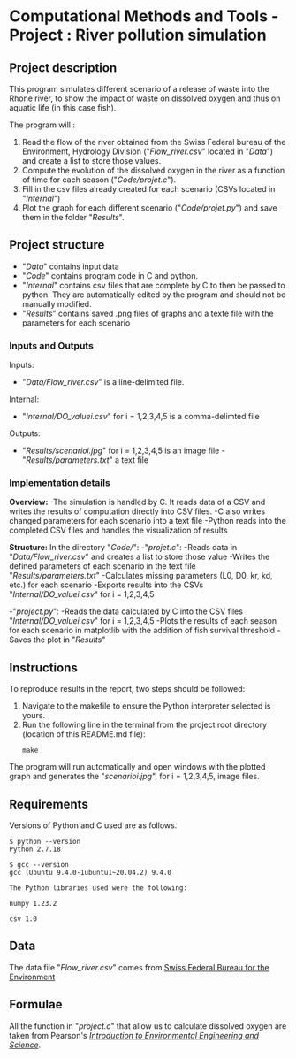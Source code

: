 # Computational Methods and Tools - Project : River pollution simulation

## Project description

This program simulates different scenario of a release of waste into the Rhone river, to show the impact of waste on dissolved oxygen and thus on aquatic life (in this case fish).

The program will : 

1. Read the flow of the river obtained from the Swiss Federal bureau of the Environment, Hydrology Division ("*Flow_river.csv*" located in "*Data*") and create a list to store those values.
2. Compute the evolution of the dissolved oxygen in the river as a function of time for each season ("*Code/projet.c*").
3. Fill in the csv files already created for each scenario (CSVs located in "*Internal*")
4. Plot the graph for each different scenario ("*Code/projet.py*") and save them in the folder "*Results*".

## Project structure

- "*Data*" contains input data
- "*Code*" contains program code in C and python.
- "*Internal*" contains csv files that are complete by C to then be passed to python. They are automatically edited by the program and should not be manually modified.
- "*Results*" contains saved .png files of graphs and a texte file with the parameters for each scenario

### Inputs and Outputs

Inputs:
- "*Data/Flow_river.csv*" is a line-delimited file.

Internal:
- "*Internal/DO_valuei.csv*" for i = 1,2,3,4,5 is a comma-delimted file

Outputs:
- "*Results/scenarioi.jpg*" for i = 1,2,3,4,5 is an image file
-"*Results/parameters.txt*" a text file

### Implementation details

**Overview:**
-The simulation is handled by C. It reads data of a CSV and writes the results of computation directly into CSV files.
-C also writes changed parameters for each scenario into a text file 
-Python reads into the completed CSV files and handles the visualization of results

**Structure:** In the directory "*Code/*":
-"*projet.c*":
    -Reads data in "*Data/Flow_river.csv*" and creates a list to store those value
    -Writes the defined parameters of each scenario in the text file "*Results/parameters.txt*"
    -Calculates missing parameters (L0, D0, kr, kd, etc.) for each scenario
    -Exports results into the CSVs "*Internal/DO_valuei.csv*" for i = 1,2,3,4,5

-"*project.py*":
    -Reads the data calculated by C into the CSV files "*Internal/DO_valuei.csv*" for i = 1,2,3,4,5
    -Plots the results of each season for each scenario in matplotlib with the addition of fish survival threshold
    -Saves the plot in "*Results*"

## Instructions


To reproduce results in the report, two steps should be followed:
1. Navigate to the makefile to ensure the Python interpreter selected is yours.
2. Run the following line in the terminal from the project root directory (location of this README.md file):
    ```
    make
    ```
The program will run automatically and open windows with the plotted graph and generates the "*scenarioi.jpg*", for i = 1,2,3,4,5, image files.
## Requirements

Versions of Python and C used are as follows.
```
$ python --version
Python 2.7.18

$ gcc --version
gcc (Ubuntu 9.4.0-1ubuntu1~20.04.2) 9.4.0

The Python libraries used were the following:

numpy 1.23.2

csv 1.0
```
## Data
The data file "*Flow_river.csv*" comes from [Swiss Federal Bureau for the Environment](https://www.bafu.admin.ch/bafu/fr/home/themes/eaux/etat/donnees/obtenir-des-donnees-mesurees-sur-le-theme-de-l-eau/commander-des-donnees-hydrologiques-historiques-et-validees.html)

## Formulae

All the function in "*project.c*" that allow us to calculate dissolved oxygen are taken from Pearson's *[Introduction to Environmental Engineering and Science](https://www.pearson.com/en-gb/subject-catalog/p/introduction-to-environmental-engineering-and-science-pearson-new-international-edition/P200000004949/9781292025759)*.



